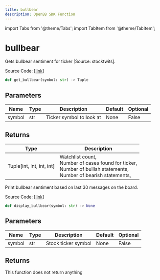 ```yaml
---
title: bullbear
description: OpenBB SDK Function
---
```


import Tabs from '@theme/Tabs';
import TabItem from '@theme/TabItem';

# bullbear

<Tabs>
<TabItem value="model" label="Model" default>

Gets bullbear sentiment for ticker [Source: stocktwits].

Source Code: [[link](https://github.com/OpenBB-finance/OpenBBTerminal/tree/main/openbb_terminal/common/behavioural_analysis/stocktwits_model.py#L16)]

```python
def get_bullbear(symbol: str) -> Tuple
```
## Parameters

| Name | Type | Description | Default | Optional |
| ---- | ---- | ----------- | ------- | -------- |
| symbol | str | Ticker symbol to look at | None | False |

## Returns

| Type | Description |
| ---- | ----------- |
| Tuple[int, int, int, int] | Watchlist count,<br/>Number of cases found for ticker,<br/>Number of bullish statements,<br/>Number of bearish statements, |



</TabItem>
<TabItem value="view" label="View">

Print bullbear sentiment based on last 30 messages on the board.

Source Code: [[link](https://github.com/OpenBB-finance/OpenBBTerminal/tree/main/openbb_terminal/common/behavioural_analysis/stocktwits_view.py#L17)]

```python
def display_bullbear(symbol: str) -> None
```
## Parameters

| Name | Type | Description | Default | Optional |
| ---- | ---- | ----------- | ------- | -------- |
| symbol | str | Stock ticker symbol | None | False |

## Returns

This function does not return anything



</TabItem>
</Tabs>